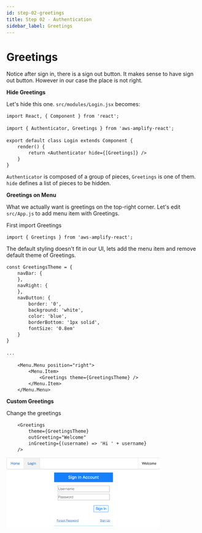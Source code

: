 ```yaml
---
id: step-02-greetings
title: Step 02 - Authentication
sidebar_label: Greetings
---
```


# Greetings

Notice after sign in, there is a sign out button. It makes sense to have sign out button. However in our case the place is not right.

**Hide Greetings**

Let's hide this one. `src/modules/Login.jsx` becomes:
```
import React, { Component } from 'react';

import { Authenticator, Greetings } from 'aws-amplify-react';

export default class Login extends Component {
    render() {
        return <Authenticator hide={[Greetings]} />
    }
}
```

`Authenticator` is composed of a group of pieces, `Greetings` is one of them. `hide` defines a list of pieces to be hidden.

**Greetings on Menu**

What we actually want is greetings on the top-right corner. Let's edit `src/App.js` to add menu item with Greetings.

First import Greetings
```
import { Greetings } from 'aws-amplify-react';
```

The default styling doesn't fit in our UI, lets add the menu item and remove default theme of Greetings.
```
const GreetingsTheme = {
    navBar: {
    },
    navRight: {
    },
    navButton: {
        border: '0',
        background: 'white',
        color: 'blue',
        borderBottom: '1px solid',
        fontSize: '0.8em'
    }
}

...

    <Menu.Menu position="right">
        <Menu.Item>
            <Greetings theme={GreetingsTheme} />
        </Menu.Item>
    </Menu.Menu>
```

**Custom Greetings**

Change the greetings
```
    <Greetings
        theme={GreetingsTheme}
        outGreeting="Welcome"
        inGreeting={(username) => 'Hi ' + username}
    />
```

<img src="assets/img/welcome.png" width="400px" />
